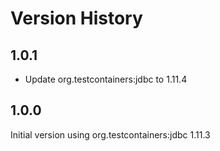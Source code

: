 Version History
===============

1.0.1
-----

- Update org.testcontainers:jdbc to 1.11.4

1.0.0
-----

Initial version using org.testcontainers:jdbc 1.11.3
